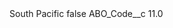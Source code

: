 <?xml version="1.0" encoding="UTF-8"?>
<CustomMetadata xmlns="http://soap.sforce.com/2006/04/metadata" xmlns:xsi="http://www.w3.org/2001/XMLSchema-instance" xmlns:xsd="http://www.w3.org/2001/XMLSchema">
    <label>South Pacific</label>
    <protected>false</protected>
    <values>
        <field>ABO_Code__c</field>
        <value xsi:type="xsd:double">11.0</value>
    </values>
</CustomMetadata>
